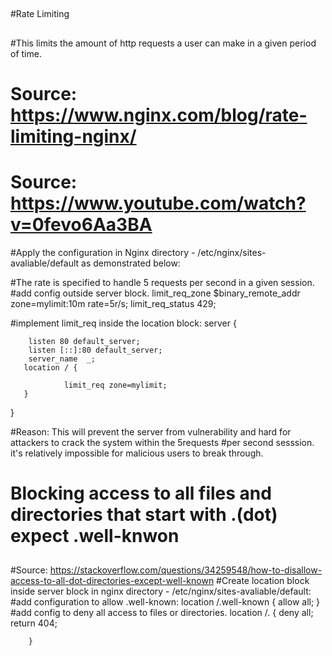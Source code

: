 ##
#Rate Limiting
##
#This limits the amount of http requests a user can make in a given period of time.
# Source: https://www.nginx.com/blog/rate-limiting-nginx/
# Source: https://www.youtube.com/watch?v=0fevo6Aa3BA
#Apply the configuration in Nginx directory - /etc/nginx/sites-avaliable/default as demonstrated below:

#The rate is specified to handle 5 requests per second in a given session.
#add config outside server block.
 limit_req_zone $binary_remote_addr zone=mylimit:10m rate=5r/s;
 limit_req_status 429;

#implement limit_req inside the location block:
server {

        listen 80 default_server;
        listen [::]:80 default_server;
        server_name  _;
       location / {

                limit_req zone=mylimit;
       }
 }

#Reason: This will prevent the server from vulnerability and hard for attackers to crack the system within the 5requests
#per second sesssion. it's relatively impossible for malicious users to break through.


##
# Blocking access to all files and directories that start with .(dot) expect .well-knwon
##
#Source: https://stackoverflow.com/questions/34259548/how-to-disallow-access-to-all-dot-directories-except-well-known
#Create location block inside server block in nginx directory - /etc/nginx/sites-avaliable/default:
#add configuration to allow .well-known:
        location /\.well-known {
           allow all;
        }
#add config to deny all access to files or directories.
        location /\. {
            deny all;
            return 404;

        }



















